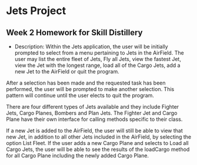 # Jets Project

## Week 2 Homework for Skill Distillery

- Description: Within the Jets application, the user will be initially prompted to select from a menu pertaining to Jets in the AirField. The user may list the entire fleet of Jets, Fly all Jets, view the fastest Jet, view the Jet with the longest range, load all of the Cargo Jets, add a new Jet to the AirField or quit the program.

After a selection has been made and the requested task has been performed, the user will be prompted to make another selection. This pattern will continue until the user elects to quit the program.

There are four different types of Jets available and they include Fighter Jets, Cargo Planes, Bombers and Plan Jets. The Fighter Jet and Cargo Plane have their own interface for calling methods specific to their class. 

If a new Jet is added to the AirField, the user will still be able to view that new Jet, in addition to all other Jets included in the AirField, by selecting the option List Fleet. If the user adds a new Cargo Plane and selects to Load all Cargo Jets, the user will be able to see the results of the loadCargo method for all Cargo Plane including the newly added Cargo Plane.